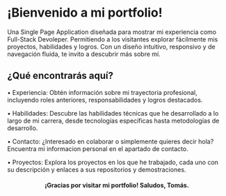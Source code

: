 # ¡Bienvenido a mi portfolio!
Una Single Page Application diseñada para mostrar mi experiencia como Full-Stack Devoleper. Permitiendo a los visitantes explorar fácilmente mis proyectos, habilidades y logros. Con un diseño intuitivo, responsivo y de navegación fluida, te invito a descubrir más sobre mí.

## ¿Qué encontrarás aquí?
<div align="left">
 
 • Experiencia: Obtén información sobre mi trayectoria profesional, incluyendo roles anteriores, responsabilidades y logros destacados.
 
 • Habilidades: Descubre las habilidades técnicas que he desarrollado a lo largo de mi carrera, desde tecnologías específicas hasta metodologías de desarrollo.

 • Contacto: ¿Interesado en colaborar o simplemente quieres decir hola? Encuentra mi informacion personal en el apartado de contacto.

 • Proyectos: Explora los proyectos en los que he trabajado, cada uno con su descripción y enlaces a sus repositorios y demostraciones.
 
</div>

<h4 align="center">¡Gracias por visitar mi portfolio! Saludos, Tomás.</h4>
